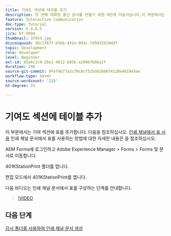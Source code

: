 ```yaml
---
title: 기여도 섹션에 테이블 추가
description: 첫 번째 대화형 통신 문서를 만들기 위한 9단계 자습서입니다.이 부분에서는 기여 섹션에 표를 추가합니다.
feature: Interactive Communication
doc-type: Tutorial
version: 6.4,6.5
jira: KT-5994
thumbnail: 37953.jpg
discoiquuid: 36c1f67f-b5bb-431e-893c-fd5032918dd7
topic: Development
role: Developer
level: Beginner
exl-id: b5a6c1c9-2be1-4622-b85b-a1996fb86a2f
duration: 248
source-git-commit: 9fef4b77a2c70c8cf525d42686f4120e481945ee
workflow-type: tm+mt
source-wordcount: '115'
ht-degree: 1%

---
```


# 기여도 섹션에 테이블 추가

이 부분에서는 기여 섹션에 표를 추가합니다.
다음을 참조하십시오. [인쇄 채널에서 표 사용](/help/forms/interactive-communications/table-in-print-channel-documents-video-use.md) 인쇄 채널 문서에서 표를 사용하는 방법에 대한 자세한 내용은 을 참조하십시오.

AEM Forms에 로그인하고 Adobe Experience Manager > Forms > Forms 및 문서로 이동합니다.

401KStationPrint 폴더를 엽니다.

편집 모드에서 401KStationPrint를 엽니다.

다음 비디오는 인쇄 채널 문서에서 표를 구성하는 단계를 안내합니다.

>[!VIDEO](https://video.tv.adobe.com/v/27769?quality=12&learn=on)

## 다음 단계

[감시 폴더를 사용하여 인쇄 채널 문서 생성](./using-watched-folder-to-generate-document.md)